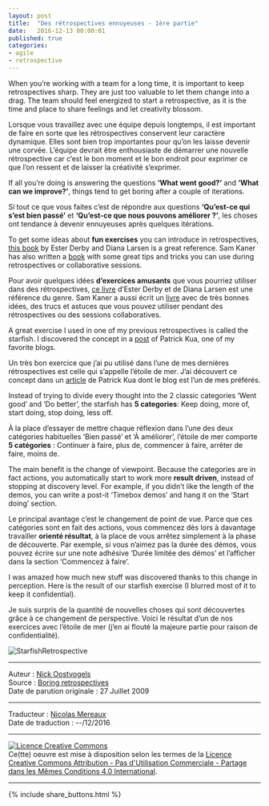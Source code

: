 ```yaml
---
layout: post
title:  "Des rétrospectives ennuyeuses - 1ère partie"
date:   2016-12-13 00:00:01
published: true
categories: 
- agile
- retrospective
---
```


When you’re working with a team for a long time, it is important to keep retrospectives sharp.
They are just too valuable to let them change into a drag.
The team should feel energized to start a retrospective, as it is the time and place to share feelings and let creativity blossom.

Lorsque vous travaillez avec une équipe depuis longtemps, il est important de faire en sorte que les rétrospectives conservent leur caractère dynamique.
Elles sont bien trop importantes pour qu’on les laisse devenir une corvée. L’équipe devrait être enthousiaste de démarrer une nouvelle rétrospective car c’est le bon moment et le bon endroit pour exprimer ce que l’on ressent et de laisser la créativité s’exprimer.

If all you’re doing is answering the questions **‘What went good?’** and **‘What can we improve?’**, things tend to get boring after a couple of iterations.

Si tout ce que vous faites c’est de répondre aux questions **‘Qu’est-ce qui s’est bien passé’** et **‘Qu’est-ce que nous pouvons améliorer ?’**, les choses ont tendance à devenir ennuyeuses après quelques itérations.

To get some ideas about **fun exercises** you can introduce in retrospectives, [this book](http://www.amazon.com/Agile-Retrospectives-Making-Teams-Great/dp/0977616649) by Ester Derby and Diana Larsen is a great reference.
Sam Kaner has also written a [book](http://www.infoq.com/articles/facilitators-guide-book-review) with some great tips and tricks you can use during retrospectives or collaborative sessions.

Pour avoir quelques idées **d’exercices amusants** que vous pourriez utiliser dans des rétrospectives, [ce livre](http://www.amazon.com/Agile-Retrospectives-Making-Teams-Great/dp/0977616649) d’Ester Derby et de Diana Larsen est une référence du genre. Sam Kaner a aussi écrit un [livre](http://www.infoq.com/articles/facilitators-guide-book-review) avec de très bonnes idées, des trucs et astuces que vous pouvez utiliser pendant des rétrospectives ou des sessions collaboratives.

A great exercise I used in one of my previous retrospectives is called the starfish.
I discovered the concept in a [post](http://www.thekua.com/rant/2006/03/the-retrospective-starfish/) of Patrick Kua, one of my favorite blogs.

Un très bon exercice que j’ai pu utilisé dans l’une de mes dernières rétrospectives est celle qui s’appelle l’étoile de mer.
J’ai découvert ce concept dans un [article](http://www.thekua.com/rant/2006/03/the-retrospective-starfish/) de Patrick Kua dont le blog est l’un de mes préférés.

Instead of trying to divide every thought into the 2 classic categories ‘Went good’ and ‘Do better’, the starfish has **5 categories**: Keep doing, more of, start doing, stop doing, less off.

À la place d’essayer de mettre chaque réflexion dans l’une des deux catégories habituelles ‘Bien passé’ et ‘À améliorer’, l’étoile de mer comporte **5 catégories** : Continuer à faire, plus de, commencer à faire, arrêter de faire, moins de. 

The main benefit is the change of viewpoint. Because the categories are in fact actions, you automatically start to work more **result driven**, instead of stopping at discovery level.
For example, if you didn’t like the length of the demos, you can write a post-it ‘Timebox demos’ and hang it on the ‘Start doing’ section.

Le principal avantage c’est le changement de point de vue. Parce que ces catégories sont en fait des actions, vous commencez dès lors à davantage travailler **orienté résultat**, à la place de vous arrêtez simplement à la phase de découverte. Par exemple, si vous n’aimez pas la durée des démos, vous pouvez écrire sur une note adhésive ‘Durée limitée des démos’ et l’afficher dans la section ‘Commencez à faire’.

I was amazed how much new stuff was discovered thanks to this change in perception.
Here is the result of our starfish exercise (I blurred most of it to keep it confidential).

Je suis surpris de la quantité de nouvelles choses qui sont découvertes grâce à ce changement de perspective.
Voici le résultat d’un de nos exercices avec l’étoile de mer (j’en ai flouté la majeure partie pour raison de confidentialité).

![StarfishRetrospective](https://noostvog.files.wordpress.com/2009/07/starfishretrospective2.jpg?w=710)


---
Auteur : [Nick Oostvogels](https://skycoach.be/ss/)  
Source : [Boring retrospectives](https://skycoach.be/2009/07/27/boring-retrospectives/)  
Date de parution originale : 27 Juillet 2009  

---
Traducteur : [Nicolas Mereaux](http://www.les-traducteurs-agiles.org/traducteurs/)  
Date de traduction : --/12/2016  

---

<a rel="license" href="http://creativecommons.org/licenses/by-nc-sa/4.0/"><img alt="Licence Creative Commons" style="border-width:0" src="http://i.creativecommons.org/l/by-nc-sa/4.0/88x31.png" /></a><br />Ce(tte) oeuvre est mise à disposition selon les termes de la <a rel="license" href="http://creativecommons.org/licenses/by-nc-sa/4.0/">Licence Creative Commons Attribution - Pas d'Utilisation Commerciale - Partage dans les Mêmes Conditions 4.0 International</a>.

---

{% include share_buttons.html %}


